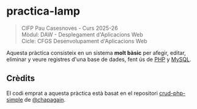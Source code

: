 # practica-lamp

>CIFP Pau Casesnoves - Curs 2025-26  
>Mòdul: DAW - Desplegament d'Aplicacions Web  
>Cicle: CFGS Desenvolupament d'Aplicacions Web

Aquesta pràctica consisteix en un sistema **molt bàsic** per afegir, editar, eliminar y veure registres d'una base de dades, fent ús de [PHP][1] y [MySQL][2].

## Crèdits

El codi emprat a aquesta pràctica està basat en el repositori [crud-php-simple][3] de [@chapagain][4].

[1]: http://www.php.net
[2]: https://www.mysql.com
[3]: https://github.com/chapagain/crud-php-simple
[4]: https://github.com/chapagain
